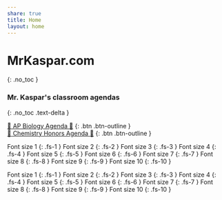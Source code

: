 ```yaml
---
share: true
title: Home
layout: home
---
```


# MrKaspar.com
{: .no_toc }

### Mr. Kaspar's classroom agendas 
{: .no_toc .text-delta }

[🧬 AP Biology Agenda 🦠]("./AP_Biology_Agenda.html") {: .btn .btn-outline }
<br>
[🧪 Chemistry Honors Agenda 🥽]("./Chemistry_Honors_Agenda.html") {: .btn .btn-outline }

Font size 1 {: .fs-1 } Font size 2 {: .fs-2 } Font size 3 {: .fs-3 } Font size 4 {: .fs-4 } Font size 5 {: .fs-5 } Font size 6 {: .fs-6 } Font size 7 {: .fs-7 } Font size 8 {: .fs-8 } Font size 9 {: .fs-9 } Font size 10 {: .fs-10 }


Font size 1 {: .fs-1 } Font size 2 {: .fs-2 } Font size 3 {: .fs-3 } Font size 4 {: .fs-4 } Font size 5 {: .fs-5 } Font size 6 {: .fs-6 } Font size 7 {: .fs-7 } Font size 8 {: .fs-8 } Font size 9 {: .fs-9 } Font size 10 {: .fs-10 }